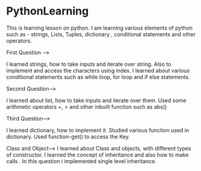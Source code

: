 # PythonLearning
This is learning lesson on python. I am learning various elements of python such as - strings, Lists, Tuples, dictionary , conditional statements and other operators.

First Question -->

I learned strings, how to take inputs and iterate over string.
Also to implement and access the characters using index.
I learned about various conditional statements such as while loop, for loop and if else statements.

Second Question-->

I learned about list, how to take inputs and iterate over them.
Used some arithmetic operators +, > and other inbuilt function such as abs()

Third Question-->

I learned dictionary, how to implement it.
Studied various function used in dictionary.
Used function-get() to access the Key.

Class and Object-->
I learned about Class and objects, with different types of constructor.
I learned the concept of inheritance and also how to make calls .
In this question i implemented single level inheritance.
